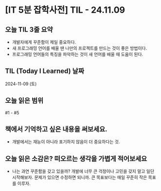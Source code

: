 # [IT 5분 잡학사전] TIL - 24.11.09

## 오늘 TIL 3줄 요약

- 개발자에게 꾸준함이 제일 중요하다.
- 새 프로그래밍 언어를 배울 땐 나만의 프로젝트를 만드는 것이 좋은 방법이다.
- 프로그래밍 언어들의 특징을 파악하는 것이 새 언어를 배울 때 도움이 된다.

## TIL (Today I Learned) 날짜

2024-11-09 (토)

## 오늘 읽은 범위

#1 - #5

## 책에서 기억하고 싶은 내용을 써보세요.

- 개발에서는 재능이 아니라 포기하지 않음이 더 중요하다는 것.

## 오늘 읽은 소감은? 떠오르는 생각을 가볍게 적어보세요

- 나는 과연 꾸준함을 갖고 있을까? 개발에 너무 큰 걱정이나 고민을 갖지 말고 일단 시작해보자. 문제가 있으면 수정하면 되니까. 큰 목표보다는 매일 꾸준히 작은 목표를 이루자.

